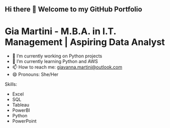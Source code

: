 ## Hi there 👋 Welcome to my GitHub Portfolio
# Gia Martini - M.B.A. in I.T. Management | Aspiring Data Analyst

- 🔭 I’m currently working on Python projects
- 🌱 I’m currently learning Python and AWS
- 📫 How to reach me: giavanna.martini@outlook.com
- 😄 Pronouns: She/Her

Skills:
+ Excel
+ SQL
+ Tableau
+ PowerBI
+ Python
+ PowerPoint

